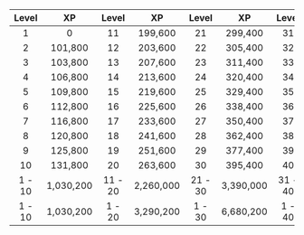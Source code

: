 |Level|XP|Level|XP|Level|XP|Level|XP|Level|XP|
|:---:|:---:|:---:|:---:|:---:|:---:|:---:|:---:|:---:|:---:|
|1|0|11|199,600|21|299,400|31|349,300|41|399,200|
|2|101,800|12|203,600|22|305,400|32|356,300|42|407,200|
|3|103,800|13|207,600|23|311,400|33|363,300|43|415,200|
|4|106,800|14|213,600|24|320,400|34|373,800|44|427,200|
|5|109,800|15|219,600|25|329,400|35|384,300|45|439,200|
|6|112,800|16|225,600|26|338,400|36|394,800|46|451,200|
|7|116,800|17|233,600|27|350,400|37|408,800|47|467,200|
|8|120,800|18|241,600|28|362,400|38|422,800|48|483,200|
|9|125,800|19|251,600|29|377,400|39|440,300|49|503,200|
|10|131,800|20|263,600|30|395,400|40|461,300|50|527,200|
|1 - 10|1,030,200|11 - 20|2,260,000|21 - 30|3,390,000|31 - 40|3,955,000|41 - 50|4,520,000|
|1 - 10|1,030,200|1 - 20|3,290,200|1 - 30|6,680,200|1 - 40|10,635,200|1 - 50|15,155,200|